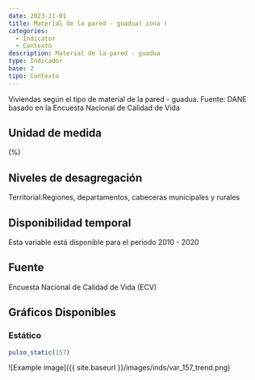 ```yaml
---
date: 2023-11-01
title: Material de la pared - guadua( zona )
categories:
  - Indicator
  - Contexto
description: Material de la pared - guadua
type: Indicador
base: 2
tipo: Contexto
--- 
```


Viviendas según el tipo de material de la pared - guadua.
Fuente: DANE basado en la Encuesta Nacional de Calidad de Vida

## Unidad de medida
(%)

## Niveles de desagregación
Territorial:Regiones, departamentos, cabeceras municipales y rurales

## Disponibilidad temporal
Esta variable está disponible para el periodo 2010 - 2020

## Fuente
Encuesta Nacional de Calidad de Vida (ECV)

## Gráficos Disponibles

### Estático

``` R
pulso_static(157)
```

![Example image]({{ site.baseurl }}/images/inds/var_157_trend.png)